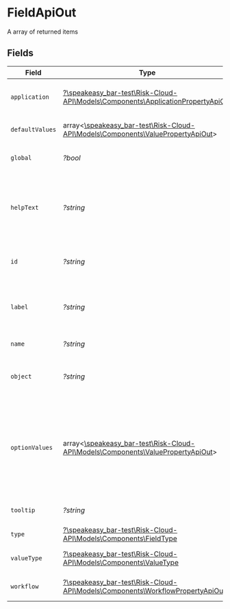 # FieldApiOut

A array of returned items


## Fields

| Field                                                                                                                               | Type                                                                                                                                | Required                                                                                                                            | Description                                                                                                                         | Example                                                                                                                             |
| ----------------------------------------------------------------------------------------------------------------------------------- | ----------------------------------------------------------------------------------------------------------------------------------- | ----------------------------------------------------------------------------------------------------------------------------------- | ----------------------------------------------------------------------------------------------------------------------------------- | ----------------------------------------------------------------------------------------------------------------------------------- |
| `application`                                                                                                                       | [?\speakeasy_bar-test\Risk-Cloud-API\Models\Components\ApplicationPropertyApiOut](../../models/shared/ApplicationPropertyApiOut.md) | :heavy_minus_sign:                                                                                                                  | The parent application of the record                                                                                                |                                                                                                                                     |
| `defaultValues`                                                                                                                     | array<[\speakeasy_bar-test\Risk-Cloud-API\Models\Components\ValuePropertyApiOut](../../models/shared/ValuePropertyApiOut.md)>       | :heavy_minus_sign:                                                                                                                  | The default values of the field                                                                                                     |                                                                                                                                     |
| `global`                                                                                                                            | *?bool*                                                                                                                             | :heavy_minus_sign:                                                                                                                  | Whether the field is global                                                                                                         | false                                                                                                                               |
| `helpText`                                                                                                                          | *?string*                                                                                                                           | :heavy_minus_sign:                                                                                                                  | The help text of the field to supply necessary context for filling out the field                                                    | Determine the Risk Severity from your assessment                                                                                    |
| `id`                                                                                                                                | *?string*                                                                                                                           | :heavy_minus_sign:                                                                                                                  | The unique ID of this Risk Cloud resource                                                                                           | a1b2c3d4                                                                                                                            |
| `label`                                                                                                                             | *?string*                                                                                                                           | :heavy_minus_sign:                                                                                                                  | The label of the field as shown on the record                                                                                       | Enter the Risk Severity based on your assessment                                                                                    |
| `name`                                                                                                                              | *?string*                                                                                                                           | :heavy_minus_sign:                                                                                                                  | The name of the field                                                                                                               | Risk Severity                                                                                                                       |
| `object`                                                                                                                            | *?string*                                                                                                                           | :heavy_minus_sign:                                                                                                                  | Identifies the type of object this data represents                                                                                  | field                                                                                                                               |
| `optionValues`                                                                                                                      | array<[\speakeasy_bar-test\Risk-Cloud-API\Models\Components\ValuePropertyApiOut](../../models/shared/ValuePropertyApiOut.md)>       | :heavy_minus_sign:                                                                                                                  | The option values of the field for Select, Multi-Select, Radio, Checkbox, and E-Signature field types                               |                                                                                                                                     |
| `tooltip`                                                                                                                           | *?string*                                                                                                                           | :heavy_minus_sign:                                                                                                                  | The tooltip information of the field                                                                                                | Select the Risk Severity                                                                                                            |
| `type`                                                                                                                              | [?\speakeasy_bar-test\Risk-Cloud-API\Models\Components\FieldType](../../models/shared/FieldType.md)                                 | :heavy_minus_sign:                                                                                                                  | The type of the field                                                                                                               | SELECT                                                                                                                              |
| `valueType`                                                                                                                         | [?\speakeasy_bar-test\Risk-Cloud-API\Models\Components\ValueType](../../models/shared/ValueType.md)                                 | :heavy_minus_sign:                                                                                                                  | The type of the field value                                                                                                         | OPTION                                                                                                                              |
| `workflow`                                                                                                                          | [?\speakeasy_bar-test\Risk-Cloud-API\Models\Components\WorkflowPropertyApiOut](../../models/shared/WorkflowPropertyApiOut.md)       | :heavy_minus_sign:                                                                                                                  | The parent workflow of the step                                                                                                     |                                                                                                                                     |